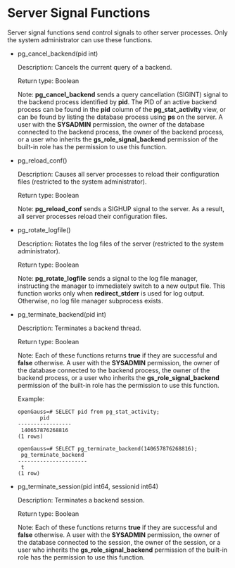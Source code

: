 # Server Signal Functions<a name="EN-US_TOPIC_0289900291"></a>

Server signal functions send control signals to other server processes. Only the system administrator can use these functions.

-   pg\_cancel\_backend\(pid int\)

    Description: Cancels the current query of a backend.

    Return type: Boolean

    Note:  **pg\_cancel\_backend**  sends a query cancellation \(SIGINT\) signal to the backend process identified by  **pid**. The PID of an active backend process can be found in the  **pid**  column of the  **pg\_stat\_activity**  view, or can be found by listing the database process using  **ps**  on the server. A user with the  **SYSADMIN**  permission, the owner of the database connected to the backend process, the owner of the backend process, or a user who inherits the  **gs\_role\_signal\_backend**  permission of the built-in role has the permission to use this function.

-   pg\_reload\_conf\(\)

    Description: Causes all server processes to reload their configuration files \(restricted to the system administrator\).

    Return type: Boolean

    Note:  **pg\_reload\_conf**  sends a SIGHUP signal to the server. As a result, all server processes reload their configuration files.

-   pg\_rotate\_logfile\(\)

    Description: Rotates the log files of the server \(restricted to the system administrator\).

    Return type: Boolean

    Note:  **pg\_rotate\_logfile**  sends a signal to the log file manager, instructing the manager to immediately switch to a new output file. This function works only when  **redirect\_stderr**  is used for log output. Otherwise, no log file manager subprocess exists.

-   pg\_terminate\_backend\(pid int\)

    Description: Terminates a backend thread.

    Return type: Boolean

    Note: Each of these functions returns  **true**  if they are successful and  **false**  otherwise. A user with the  **SYSADMIN**  permission, the owner of the database connected to the backend process, the owner of the backend process, or a user who inherits the  **gs\_role\_signal\_backend**  permission of the built-in role has the permission to use this function.

    Example:

    ```
    openGauss=# SELECT pid from pg_stat_activity;
           pid       
    -----------------
     140657876268816
    (1 rows)
    
    openGauss=# SELECT pg_terminate_backend(140657876268816);
     pg_terminate_backend 
    ----------------------
     t
    (1 row)
    ```

-   pg\_terminate\_session\(pid int64, sessionid int64\)

    Description: Terminates a backend session.

    Return type: Boolean

    Note: Each of these functions returns  **true**  if they are successful and  **false**  otherwise. A user with the  **SYSADMIN**  permission, the owner of the database connected to the session, the owner of the session, or a user who inherits the  **gs\_role\_signal\_backend**  permission of the built-in role has the permission to use this function.


